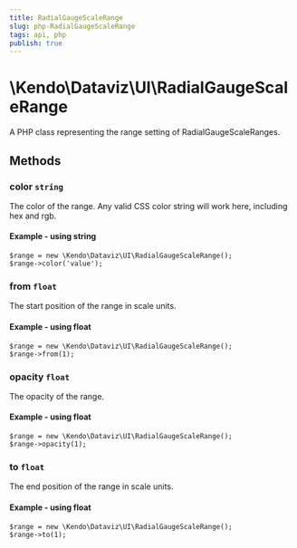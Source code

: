 ```yaml
---
title: RadialGaugeScaleRange
slug: php-RadialGaugeScaleRange
tags: api, php
publish: true
---
```


# \Kendo\Dataviz\UI\RadialGaugeScaleRange

A PHP class representing the range setting of RadialGaugeScaleRanges.


## Methods

### color `string`

The color of the range.
Any valid CSS color string will work here, including hex and rgb.


#### Example - using string
    $range = new \Kendo\Dataviz\UI\RadialGaugeScaleRange();
    $range->color('value');

### from `float`

The start position of the range in scale units.


#### Example - using float
    $range = new \Kendo\Dataviz\UI\RadialGaugeScaleRange();
    $range->from(1);

### opacity `float`

The opacity of the range.


#### Example - using float
    $range = new \Kendo\Dataviz\UI\RadialGaugeScaleRange();
    $range->opacity(1);

### to `float`

The end position of the range in scale units.


#### Example - using float
    $range = new \Kendo\Dataviz\UI\RadialGaugeScaleRange();
    $range->to(1);

